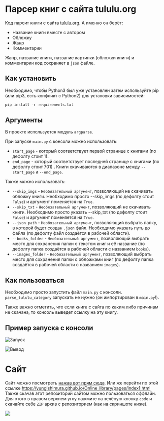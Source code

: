 # Парсер книг с сайта tululu.org
Код парсит книги с сайта [tululu.org](https://tululu.org).
А именно он берёт:
* Название книги вместе с автором
* Обложку
* Жанр
* Комментарии

Жанр, название книги, название картинки (обложки книги) и комментарии код сохраняет в ```json``` файле.

## Как установить 
Необходимо, чтобы Python3 был уже установлен затем используйте pip (или pip3, есть конфликт с Python2) для установки зависимостей:
```python
pip install -r requirements.txt
```
## Аргументы 
В проекте используется модуль ```argparse```.

При запуске ```main.py``` c консоли можно использовать:
* ```start_page``` - который соответствует первой странице с книгами (по дефолту стоит 1).
* ```end_page``` - который соответствует последней странице с книгами (по дефолту стоит 701) .
Книги скачиваются в диапазоне между ```--start_page``` и ```--end_page```.

Также можно использовать:
* ```--skip_imgs``` - ```Необязательный аргумент```, позволяющий не скачивать обложку книги. Необходимо просто --skip_imgs (по дефолту стоит ```False```) и аргумент поменяется на ```True```.
* ```--skip_txt``` - ```Необязательный аргумент```, позволяющий не скачивать книги. Необходимо просто указать --skip_txt (по дефолту стоит ```False```) и аргумент поменяется на ```True```.
* ```--json_path``` - ```Необязательный аргумент```, позволяющий выбрать папку, в которой будет создан ```.json``` файл. Необходимо указать путь до файла (по дефолту файл создаётся в рабочей области).
* ```--books_folder``` - ```Необязательный аргумент```, позволяющий выбрать место для сохранения папки с текстом книг и её название (по дефолту папка создаётся в рабочей области с названием ```books```).
* ```--images_folder``` -  ```Необязательный аргумент```, позволяющий выбрать место для сохранения папки с обложками книг (по дефолту папка создаётся в рабочей области с названием ```images```).


## Как пользоваться 
Необходимо просто запустить файл ```main.py``` с консоли. ```parse_tululu_category``` запускать не нужно (он импортирован в ```main.py```!).

Также важно отметить, что если книга с сайта по каким либо причинам не скачана, то консоль выведет ссылку на эту книгу.

## Пример запуска с консоли

  ![Запуск](https://user-images.githubusercontent.com/83189636/154469683-7b26f86f-3d90-42ca-af23-fc9b97ed4773.png)
  
  ![Вывод](https://user-images.githubusercontent.com/83189636/153951919-84c586fb-beb8-409b-b9c6-2e3bd607a6df.png)
  
  # Сайт
  Сайт можно посмотреть [нажав вот прям сюда](https://yungishimura.github.io/Online_library/pages/index1.html).
  Или же перейти по этой ссылке https://yungishimura.github.io/Online_library/pages/index1.html
  Также скачав этот репозиторий сайтом можно пользоваться оффлайн.
  Для этого в правом верхнем углу нажмите на зелёную кнопку ```code``` и скачайте себе ```ZIP``` архив с репозиторием (как на скриншоте ниже).
  
  ![](https://user-images.githubusercontent.com/83189636/156886443-febcc08d-3f45-4c33-b797-6aee82a2cbfc.png)
